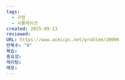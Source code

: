 ```yaml
---
tags:
  - 구현
  - 시뮬레이션
created: 2025-09-13
reviewed:
URL: https://www.acmicpc.net/problem/20006
반복수: "0"
복습:
중요성:
레이팅:
메모:
---
```

